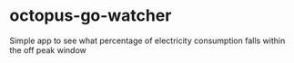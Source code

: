 # octopus-go-watcher
Simple app to see what percentage of electricity consumption falls within the off peak window
